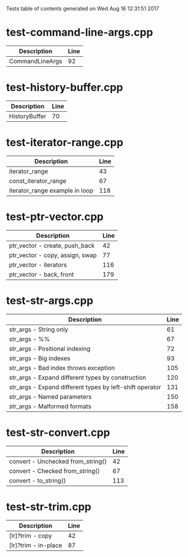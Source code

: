 Tests table of contents generated on Wed Aug 16 12:31:51 2017

# test-command-line-args.cpp
| Description | Line |
|-------------|------|
| CommandLineArgs | 92 |

# test-history-buffer.cpp
| Description | Line |
|-------------|------|
| HistoryBuffer | 70 |

# test-iterator-range.cpp
| Description | Line |
|-------------|------|
| iterator_range | 43 |
| const_iterator_range | 67 |
| iterator_range example in loop | 118 |

# test-ptr-vector.cpp
| Description | Line |
|-------------|------|
| ptr_vector - create, push_back | 42 |
| ptr_vector - copy, assign, swap | 77 |
| ptr_vector - iterators | 116 |
| ptr_vector - back, front | 179 |

# test-str-args.cpp
| Description | Line |
|-------------|------|
| str_args - String only | 61 |
| str_args - %% | 67 |
| str_args - Positional indexing | 72 |
| str_args - Big indexes | 93 |
| str_args - Bad index throws exception | 105 |
| str_args - Expand different types by construction | 120 |
| str_args - Expand different types by left-shift operator | 131 |
| str_args - Named parameters | 150 |
| str_args - Malformed formats | 158 |

# test-str-convert.cpp
| Description | Line |
|-------------|------|
| convert - Unchecked from_string() | 42 |
| convert - Checked from_string() | 67 |
| convert - to_string() | 113 |

# test-str-trim.cpp
| Description | Line |
|-------------|------|
| [lr]?trim - copy | 42 |
| [lr]?trim - in-place | 87 |
